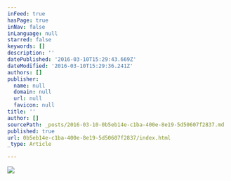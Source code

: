 ```yaml
---
inFeed: true
hasPage: true
inNav: false
inLanguage: null
starred: false
keywords: []
description: ''
datePublished: '2016-03-10T15:29:43.669Z'
dateModified: '2016-03-10T15:29:36.241Z'
authors: []
publisher:
  name: null
  domain: null
  url: null
  favicon: null
title: ''
author: []
sourcePath: _posts/2016-03-10-0b5eb14e-c1ba-400e-8e19-5d50607f2837.md
published: true
url: 0b5eb14e-c1ba-400e-8e19-5d50607f2837/index.html
_type: Article

---
```

![](https://the-grid-user-content.s3-us-west-2.amazonaws.com/72e4f460-bcfe-4294-ae4c-0f299b1c1928.jpg)